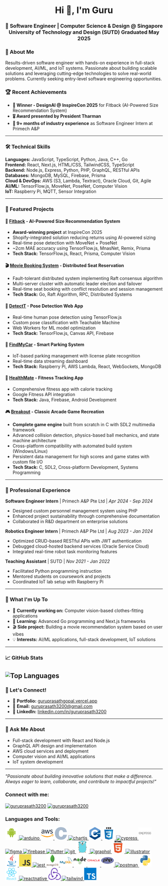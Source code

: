 <h1 align="center">Hi 👋, I'm Guru</h1>
<h3 align="center">💼 Software Engineer | Computer Science & Design @ Singapore University of Technology and Design (SUTD) Graduated May 2025 </h3>

### 💼 About Me
Results-driven software engineer with hands-on experience in full-stack development, AI/ML, and IoT systems. Passionate about building scalable solutions and leveraging cutting-edge technologies to solve real-world problems. Currently seeking entry-level software engineering opportunities.

### 🏆 Recent Achievements
- **🥇 Winner - DesignAI @ InspireCon 2025** for Fitback (AI-Powered Size Recommendation System)
- **🎖️ Award presented by President Tharman**
- **💼 9+ months of industry experience** as Software Engineer Intern at Primech A&P

---

### 🛠️ Technical Skills

**Languages:** JavaScript, TypeScript, Python, Java, C++, Go  
**Frontend:** React, Next.js, HTML/CSS, TailwindCSS, TypeScript  
**Backend:** Node.js, Express, Python, PHP, GraphQL, RESTful APIs  
**Databases:** MongoDB, MySQL, Firebase, Prisma  
**Cloud & DevOps:** AWS (S3, Lambda, Textract), Oracle Cloud, Git, Agile  
**AI/ML:** TensorFlow.js, MoveNet, PoseNet, Computer Vision  
**IoT:** Raspberry Pi, MQTT, Sensor Integration  

---

### 🌟 Featured Projects

#### 🎯 **[Fitback](https://www.businesstimes.com.sg/events-awards/design-ai-tech-awards/design-ai-and-tech-awards/design-ai-next-stage-ai-evolution)** - AI-Powered Size Recommendation System
- **Award-winning project** at InspireCon 2025
- Shopify-integrated solution reducing returns using AI-powered sizing
- Real-time pose detection with MoveNet + PoseNet
- ~2cm MAE accuracy using TensorFlow.js, MnasNet, Remix, Prisma
- **Tech Stack:** TensorFlow.js, React, Prisma, Computer Vision


#### 🎬 **[Movie Booking System](https://github.com/Collaboration95/Movie_Booking_Backend_Chubby-Raft)** - Distributed Seat Reservation

- Fault-tolerant distributed system implementing Raft consensus algorithm
- Multi-server cluster with automatic leader election and failover
- Real-time seat booking with conflict resolution and session management
- **Tech Stack:** Go, Raft Algorithm, RPC, Distributed Systems

#### 🤖 **[DetectT](https://github.com/Collaboration95/DetectT)** - Pose Detection Web App
- Real-time human pose detection using TensorFlow.js
- Custom pose classification with Teachable Machine
- Web Workers for ML model optimization
- **Tech Stack:** TensorFlow.js, Canvas API, Firebase


#### 🚗 **[FindMyCar](https://github.com/Collaboration95/FindMyCar_50.046)** - Smart Parking System
- IoT-based parking management with license plate recognition
- Real-time data streaming dashboard
- **Tech Stack:** Raspberry Pi, AWS Lambda, React, WebSockets, MongoDB

#### 💪 **[HealthMate](https://github.com/Collaboration95/HealthMate)** - Fitness Tracking App
- Comprehensive fitness app with calorie tracking
- Google Fitness API integration
- **Tech Stack:** Java, Firebase, Android Development


#### 🎮 **[Breakout](https://github.com/Collaboration95/Breakout_C)** - Classic Arcade Game Recreation
- **Complete game engine** built from scratch in C with SDL2 multimedia framework
- Advanced collision detection, physics-based ball mechanics, and state machine architecture
- Cross-platform compatibility with automated build system (Windows/Linux)
- Persistent data management for high scores and game states with custom file I/O
- **Tech Stack:** C, SDL2, Cross-platform Development, Systems Programming

---

### 💼 Professional Experience

**Software Engineer Intern** | Primech A&P Pte Ltd | *Apr 2024 - Sep 2024*
- Designed custom personnel management system using PHP
- Enhanced project sustainability through comprehensive documentation
- Collaborated in R&D department on enterprise solutions

**Robotics Engineer Intern** | Primech A&P Pte Ltd | *Aug 2023 - Jan 2024*
- Optimized CRUD-based RESTful APIs with JWT authentication
- Debugged cloud-hosted backend services (Oracle Service Cloud)
- Integrated real-time robot task monitoring features

**Teaching Assistant** | SUTD | *Nov 2021 - Jan 2022*
- Facilitated Python programming instruction
- Mentored students on coursework and projects
- Coordinated IoT lab setup with Raspberry Pi

---

### 🎯 What I'm Up To

- 🔭 **Currently working on:** Computer vision-based clothes-fitting applications
- 🌱 **Learning:** Advanced Go programming and Next.js frameworks
- 🎬 **Side project:** Building a movie recommendation system based on user vibes
- 💡 **Interests:** AI/ML applications, full-stack development, IoT solutions

---

### 📈 GitHub Stats
![Top Languages](https://github-readme-stats.vercel.app/api/top-langs/?username=Collaboration95&layout=compact&theme=radical)
---

### 🤝 Let's Connect!

- 💼 **Portfolio:** [guruprasathgopal.vercel.app](https://guruprasathgopal.vercel.app/)
- 💌 **Email:** guruprasath3200@gmail.com
- 🔗 **LinkedIn:** [linkedin.com/in/guruprasath3200](https://www.linkedin.com/in/guruprasath3200/)
---

### 💬 Ask Me About
- Full-stack development with React and Node.js
- GraphQL API design and implementation
- AWS cloud services and deployment
- Computer vision and AI/ML applications
- IoT system development
---

*"Passionate about building innovative solutions that make a difference. Always eager to learn, collaborate, and contribute to impactful projects!"*

<h3 align="left">Connect with me:</h3>
<p align="left">
<a href="https://linkedin.com/in/guruprasath3200" target="blank"><img align="center" src="https://raw.githubusercontent.com/rahuldkjain/github-profile-readme-generator/master/src/images/icons/Social/linked-in-alt.svg" alt="guruprasath3200" height="30" width="40" /></a>
<a href="https://instagram.com/guruprasath3200" target="blank"><img align="center" src="https://raw.githubusercontent.com/rahuldkjain/github-profile-readme-generator/master/src/images/icons/Social/instagram.svg" alt="guruprasath3200" height="30" width="40" /></a>
</p>

<h3 align="left">Languages and Tools:</h3>
<p align="left"> <a href="https://developer.android.com" target="_blank" rel="noreferrer"> <img src="https://raw.githubusercontent.com/devicons/devicon/master/icons/android/android-original-wordmark.svg" alt="android" width="40" height="40"/> </a> <a href="https://www.arduino.cc/" target="_blank" rel="noreferrer"> <img src="https://cdn.worldvectorlogo.com/logos/arduino-1.svg" alt="arduino" width="40" height="40"/> </a> <a href="https://aws.amazon.com" target="_blank" rel="noreferrer"> <img src="https://raw.githubusercontent.com/devicons/devicon/master/icons/amazonwebservices/amazonwebservices-original-wordmark.svg" alt="aws" width="40" height="40"/> </a> <a href="https://www.cprogramming.com/" target="_blank" rel="noreferrer"> <img src="https://raw.githubusercontent.com/devicons/devicon/master/icons/c/c-original.svg" alt="c" width="40" height="40"/> </a> <a href="https://www.chartjs.org" target="_blank" rel="noreferrer"> <img src="https://www.chartjs.org/media/logo-title.svg" alt="chartjs" width="40" height="40"/> </a> <a href="https://www.w3schools.com/cpp/" target="_blank" rel="noreferrer"> <img src="https://raw.githubusercontent.com/devicons/devicon/master/icons/cplusplus/cplusplus-original.svg" alt="cplusplus" width="40" height="40"/> </a> <a href="https://www.w3schools.com/css/" target="_blank" rel="noreferrer"> <img src="https://raw.githubusercontent.com/devicons/devicon/master/icons/css3/css3-original-wordmark.svg" alt="css3" width="40" height="40"/> </a> <a href="https://www.cypress.io" target="_blank" rel="noreferrer"> <img src="https://raw.githubusercontent.com/simple-icons/simple-icons/6e46ec1fc23b60c8fd0d2f2ff46db82e16dbd75f/icons/cypress.svg" alt="cypress" width="40" height="40"/> </a> <a href="https://expressjs.com" target="_blank" rel="noreferrer"> <img src="https://raw.githubusercontent.com/devicons/devicon/master/icons/express/express-original-wordmark.svg" alt="express" width="40" height="40"/> </a> <a href="https://www.figma.com/" target="_blank" rel="noreferrer"> <img src="https://www.vectorlogo.zone/logos/figma/figma-icon.svg" alt="figma" width="40" height="40"/> </a> <a href="https://firebase.google.com/" target="_blank" rel="noreferrer"> <img src="https://www.vectorlogo.zone/logos/firebase/firebase-icon.svg" alt="firebase" width="40" height="40"/> </a> <a href="https://flutter.dev" target="_blank" rel="noreferrer"> <img src="https://www.vectorlogo.zone/logos/flutterio/flutterio-icon.svg" alt="flutter" width="40" height="40"/> </a> <a href="https://git-scm.com/" target="_blank" rel="noreferrer"> <img src="https://www.vectorlogo.zone/logos/git-scm/git-scm-icon.svg" alt="git" width="40" height="40"/> </a> <a href="https://golang.org" target="_blank" rel="noreferrer"> <img src="https://raw.githubusercontent.com/devicons/devicon/master/icons/go/go-original.svg" alt="go" width="40" height="40"/> </a> <a href="https://graphql.org" target="_blank" rel="noreferrer"> <img src="https://www.vectorlogo.zone/logos/graphql/graphql-icon.svg" alt="graphql" width="40" height="40"/> </a> <a href="https://www.w3.org/html/" target="_blank" rel="noreferrer"> <img src="https://raw.githubusercontent.com/devicons/devicon/master/icons/html5/html5-original-wordmark.svg" alt="html5" width="40" height="40"/> </a> <a href="https://www.adobe.com/in/products/illustrator.html" target="_blank" rel="noreferrer"> <img src="https://www.vectorlogo.zone/logos/adobe_illustrator/adobe_illustrator-icon.svg" alt="illustrator" width="40" height="40"/> </a> <a href="https://www.java.com" target="_blank" rel="noreferrer"> <img src="https://raw.githubusercontent.com/devicons/devicon/master/icons/java/java-original.svg" alt="java" width="40" height="40"/> </a> <a href="https://developer.mozilla.org/en-US/docs/Web/JavaScript" target="_blank" rel="noreferrer"> <img src="https://raw.githubusercontent.com/devicons/devicon/master/icons/javascript/javascript-original.svg" alt="javascript" width="40" height="40"/> </a> <a href="https://jestjs.io" target="_blank" rel="noreferrer"> <img src="https://www.vectorlogo.zone/logos/jestjsio/jestjsio-icon.svg" alt="jest" width="40" height="40"/> </a> <a href="https://www.mongodb.com/" target="_blank" rel="noreferrer"> <img src="https://raw.githubusercontent.com/devicons/devicon/master/icons/mongodb/mongodb-original-wordmark.svg" alt="mongodb" width="40" height="40"/> </a> <a href="https://www.mysql.com/" target="_blank" rel="noreferrer"> <img src="https://raw.githubusercontent.com/devicons/devicon/master/icons/mysql/mysql-original-wordmark.svg" alt="mysql" width="40" height="40"/> </a> <a href="https://nodejs.org" target="_blank" rel="noreferrer"> <img src="https://raw.githubusercontent.com/devicons/devicon/master/icons/nodejs/nodejs-original-wordmark.svg" alt="nodejs" width="40" height="40"/> </a> <a href="https://www.oracle.com/" target="_blank" rel="noreferrer"> <img src="https://raw.githubusercontent.com/devicons/devicon/master/icons/oracle/oracle-original.svg" alt="oracle" width="40" height="40"/> </a> <a href="https://www.php.net" target="_blank" rel="noreferrer"> <img src="https://raw.githubusercontent.com/devicons/devicon/master/icons/php/php-original.svg" alt="php" width="40" height="40"/> </a> <a href="https://postman.com" target="_blank" rel="noreferrer"> <img src="https://www.vectorlogo.zone/logos/getpostman/getpostman-icon.svg" alt="postman" width="40" height="40"/> </a> <a href="https://www.python.org" target="_blank" rel="noreferrer"> <img src="https://raw.githubusercontent.com/devicons/devicon/master/icons/python/python-original.svg" alt="python" width="40" height="40"/> </a> <a href="https://reactjs.org/" target="_blank" rel="noreferrer"> <img src="https://raw.githubusercontent.com/devicons/devicon/master/icons/react/react-original-wordmark.svg" alt="react" width="40" height="40"/> </a> <a href="https://reactnative.dev/" target="_blank" rel="noreferrer"> <img src="https://reactnative.dev/img/header_logo.svg" alt="reactnative" width="40" height="40"/> </a> <a href="https://redux.js.org" target="_blank" rel="noreferrer"> <img src="https://raw.githubusercontent.com/devicons/devicon/master/icons/redux/redux-original.svg" alt="redux" width="40" height="40"/> </a> <a href="https://tailwindcss.com/" target="_blank" rel="noreferrer"> <img src="https://www.vectorlogo.zone/logos/tailwindcss/tailwindcss-icon.svg" alt="tailwind" width="40" height="40"/> </a> <a href="https://www.typescriptlang.org/" target="_blank" rel="noreferrer"> <img src="https://raw.githubusercontent.com/devicons/devicon/master/icons/typescript/typescript-original.svg" alt="typescript" width="40" height="40"/> </a> </p>
